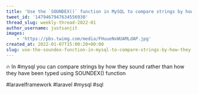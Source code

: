 ```yaml
---
title: 'Use the `SOUNDEX()` function in MySQL to compare strings by how they *sound* rather than how they''re typed'
tweet_id: '1479467947634556930'
thread_slug: weekly-thread-2022-01
author_username: justsanjit
images:
    - 'https://pbs.twimg.com/media/FHuueNxWUAMLdAP.jpg'
created_at: 2022-01-07T15:00:20+00:00
slug: use-the-soundex-function-in-mysql-to-compare-strings-by-how-they-sound-rather-than-how-theyre-typed
---
```

🔥 In #mysql you can compare strings by how they sound rather than how they have been typed using SOUNDEX() function

#laravelframework #laravel #mysql #sql
